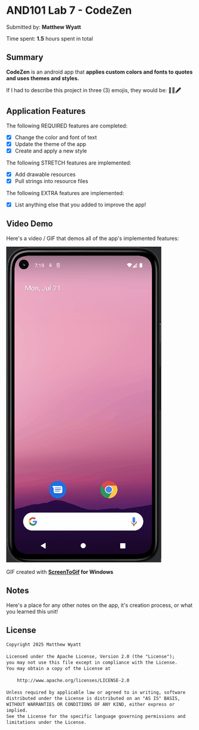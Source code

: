 <!-- (This is a comment) INSTRUCTIONS: Go through this page and fill out any **bolded** entries with their correct values.-->

# AND101 Lab 7 - CodeZen

Submitted by: **Matthew Wyatt**

Time spent: **1.5** hours spent in total

## Summary

**CodeZen** is an android app that **applies custom colors and fonts to quotes and uses themes and styles.**

If I had to describe this project in three (3) emojis, they would be: **🪷🎨🖋️**

## Application Features

<!-- (This is a comment) Please be sure to change the [ ] to [x] for any features you completed.  If a feature is not checked [x], you might miss the points for that item! -->

The following REQUIRED features are completed:

- [x] Change the color and font of text
- [x] Update the theme of the app
- [x] Create and apply a new style

The following STRETCH features are implemented:

- [x] Add drawable resources
- [x] Pull strings into resource files

The following EXTRA features are implemented:

- [x] List anything else that you added to improve the app!

## Video Demo

Here's a video / GIF that demos all of the app's implemented features:

<img src='MWyatt_Lab7.gif' title='Video Demo' width='' alt='Video Demo' />

GIF created with **[ScreenToGif](https://www.screentogif.com/) for Windows**

<!-- Recommended tools:
- [Kap](https://getkap.co/) for macOS
- [ScreenToGif](https://www.screentogif.com/) for Windows
- [peek](https://github.com/phw/peek) for Linux. -->

## Notes

Here's a place for any other notes on the app, it's creation process, or what you learned this unit!

## License

    Copyright 2025 Matthew Wyatt
    
    Licensed under the Apache License, Version 2.0 (the "License");
    you may not use this file except in compliance with the License.
    You may obtain a copy of the License at
    
        http://www.apache.org/licenses/LICENSE-2.0
    
    Unless required by applicable law or agreed to in writing, software
    distributed under the License is distributed on an "AS IS" BASIS,
    WITHOUT WARRANTIES OR CONDITIONS OF ANY KIND, either express or implied.
    See the License for the specific language governing permissions and
    limitations under the License.
